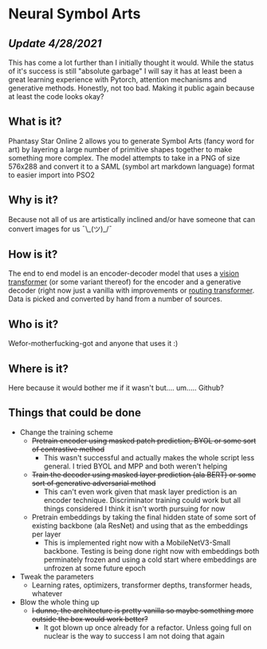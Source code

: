 # Neural Symbol Arts
## *Update 4/28/2021*

This has come a lot further than I initially thought it would. While the status of it's success is still "absolute garbage" I will say it has at least been a great learning experience with Pytorch, attention mechanisms and generative methods. Honestly, not too bad. Making it public again because at least the code looks okay?

## What is it?
Phantasy Star Online 2 allows you to generate Symbol Arts (fancy word for art) by layering a large number of primitive shapes together to make something more complex. The model attempts to take in a PNG of size 576x288 and convert it to a SAML (symbol art markdown language) format to easier import into PSO2

## Why is it?
Because not all of us are artistically inclined and/or have someone that can convert images for us ¯\\\_(ツ)\_/¯

## How is it?
The end to end model is an encoder-decoder model that uses a [vision transformer](https://arxiv.org/abs/2010.11929) (or some variant thereof) for the encoder and a generative decoder (right now just a vanilla with improvements or [routing transformer](https://arxiv.org/pdf/2003.05997.pdf). Data is picked and converted by hand from a number of sources.

## Who is it?
Wefor-motherfucking-got and anyone that uses it :)

## Where is it?
Here because it would bother me if it wasn't but.... um..... Github?

## Things that could be done
- Change the training scheme
    * ~~Pretrain encoder using masked patch prediction, BYOL or some sort of contrastive method~~
      + This wasn't successful and actually makes the whole script less general. I tried BYOL and MPP and both weren't helping
    * ~~Train the decoder using masked layer prediction (ala BERT) or some sort of generative adversarial method~~
      + This can't even work given that mask layer prediction is an encoder technique. Discriminator training could work but all things considered I think it isn't worth pursuing for now
    * Pretrain embeddings by taking the final hidden state of some sort of existing backbone (ala ResNet) and using that as the embeddings per layer
      + This is implemented right now with a MobileNetV3-Small backbone. Testing is being done right now with embeddings both perminately frozen and using a cold start where embeddings are unfrozen at some future epoch
- Tweak the parameters
    * Learning rates, optimizers, transformer depths, transformer heads, whatever
- Blow the whole thing up
    * ~~I dunno, the architecture is pretty vanilla so maybe something more outside the box would work better?~~
      + It got blown up once already for a refactor. Unless going full on nuclear is the way to success I am not doing that again